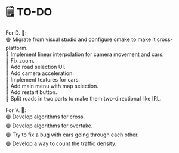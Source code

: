 
# 🗒️ TO-DO
  For D. 👤:\
🟢 Migrate from visual studio and configure cmake to make it cross-platform.\
🔴 Implement linear interpolation for camera movement and cars.\
🔴 Fix zoom.\
🔴 Add road selection UI.\
🔴 Add camera acceleration.\
🔴 Implement textures for cars.\
🔴 Add main menu with map selection.\
🔴 Add restart button.\
🔴 Split roads in two parts to make them two-directional like IRL.

  For V. 👤:\
🟢 Develop algorithms for cross.\
🟢 Develop algorithms for overtake.\
🟢 Try to fix a bug with cars going through each other.\
🟢 Develop a way to count the traffic density.
